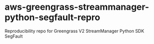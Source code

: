 # aws-greengrass-streammanager-python-segfault-repro
Reproducibility repo for Greengrass V2 StreamManager Python SDK SegFault

